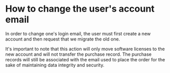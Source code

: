 # How to change the user's account email
In order to change one's login email, the user must first create a new account and then request that we migrate the old one. 

It's important to note that this action will only move software licenses to the new account and will not transfer the purchase record. The purchase records will still be associated with the email used to place the order for the sake of maintaining data integrity and security.